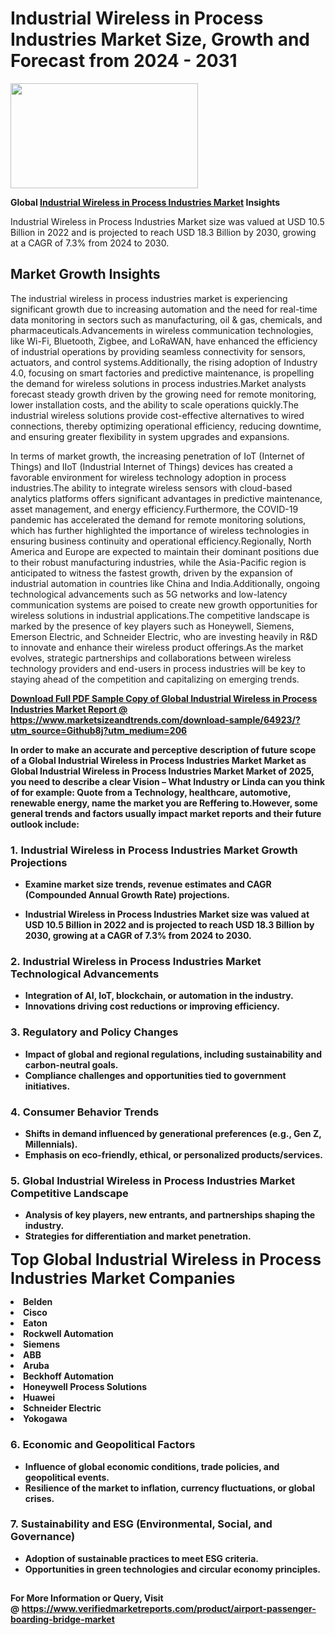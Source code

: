 <H1>Industrial Wireless in Process Industries Market Size, Growth and Forecast from 2024 - 2031</H1><img class="aligncenter size-medium wp-image-584254" src="https://thirdeyenews.in/wp-content/uploads/2024/09/Global-Market-Research-300x168.jpeg" alt="" width="300" height="168" /><p><strong>Global&nbsp;<a href="https://www.marketsizeandtrends.com/download-sample/64923/?utm_source=Github8j?utm_medium=206">Industrial Wireless in Process Industries Market</a> Insights</strong></p><p>Industrial Wireless in Process Industries Market size was valued at USD 10.5 Billion in 2022 and is projected to reach USD 18.3 Billion by 2030, growing at a CAGR of 7.3% from 2024 to 2030.</p><p><h2>Market Growth Insights</h2> <p>The industrial wireless in process industries market is experiencing significant growth due to increasing automation and the need for real-time data monitoring in sectors such as manufacturing, oil & gas, chemicals, and pharmaceuticals.Advancements in wireless communication technologies, like Wi-Fi, Bluetooth, Zigbee, and LoRaWAN, have enhanced the efficiency of industrial operations by providing seamless connectivity for sensors, actuators, and control systems.Additionally, the rising adoption of Industry 4.0, focusing on smart factories and predictive maintenance, is propelling the demand for wireless solutions in process industries.Market analysts forecast steady growth driven by the growing need for remote monitoring, lower installation costs, and the ability to scale operations quickly.The industrial wireless solutions provide cost-effective alternatives to wired connections, thereby optimizing operational efficiency, reducing downtime, and ensuring greater flexibility in system upgrades and expansions.</p> <p><strong><a href="#"></a></strong></p> <p>In terms of market growth, the increasing penetration of IoT (Internet of Things) and IIoT (Industrial Internet of Things) devices has created a favorable environment for wireless technology adoption in process industries.The ability to integrate wireless sensors with cloud-based analytics platforms offers significant advantages in predictive maintenance, asset management, and energy efficiency.Furthermore, the COVID-19 pandemic has accelerated the demand for remote monitoring solutions, which has further highlighted the importance of wireless technologies in ensuring business continuity and operational efficiency.Regionally, North America and Europe are expected to maintain their dominant positions due to their robust manufacturing industries, while the Asia-Pacific region is anticipated to witness the fastest growth, driven by the expansion of industrial automation in countries like China and India.Additionally, ongoing technological advancements such as 5G networks and low-latency communication systems are poised to create new growth opportunities for wireless solutions in industrial applications.The competitive landscape is marked by the presence of key players such as Honeywell, Siemens, Emerson Electric, and Schneider Electric, who are investing heavily in R&D to innovate and enhance their wireless product offerings.As the market evolves, strategic partnerships and collaborations between wireless technology providers and end-users in process industries will be key to staying ahead of the competition and capitalizing on emerging trends.</p> <p><strong><a href="#"></p><p><span class=""><strong>Download Full PDF Sample Copy of Global Industrial Wireless in Process Industries Market Report</strong> @ <a href="https://www.marketsizeandtrends.com/download-sample/64923/?utm_source=Github8j?utm_medium=206" target="_blank">https://www.marketsizeandtrends.com/download-sample/64923/?utm_source=Github8j?utm_medium=206</a></span></p><p>In order to make an accurate and perceptive description of future scope of a Global&nbsp;Industrial Wireless in Process Industries Market Market as Global&nbsp;Industrial Wireless in Process Industries Market Market of 2025, you need to describe a clear Vision &ndash; What Industry or Linda can you think of for example: Quote from a Technology, healthcare, automotive, renewable energy, name the market you are Reffering to.However, some general trends and factors usually impact market reports and their future outlook include:</p><h3>1.&nbsp;<strong>Industrial Wireless in Process Industries Market Growth Projections</strong></h3><ul><li>Examine market size trends, revenue estimates and CAGR (Compounded Annual Growth Rate) projections.</li><li><p>Industrial Wireless in Process Industries Market size was valued at USD 10.5 Billion in 2022 and is projected to reach USD 18.3 Billion by 2030, growing at a CAGR of 7.3% from 2024 to 2030.</p></li></ul><h3>2.&nbsp;<strong>Industrial Wireless in Process Industries Market Technological Advancements</strong></h3><ul><li>Integration of AI, IoT, blockchain, or automation in the industry.</li><li>Innovations driving cost reductions or improving efficiency.</li></ul><h3>3.&nbsp;<strong>Regulatory and Policy Changes</strong></h3><ul><li>Impact of global and regional regulations, including sustainability and carbon-neutral goals.</li><li>Compliance challenges and opportunities tied to government initiatives.</li></ul><h3>4.&nbsp;<strong>Consumer Behavior Trends</strong></h3><ul><li>Shifts in demand influenced by generational preferences (e.g., Gen Z, Millennials).</li><li>Emphasis on eco-friendly, ethical, or personalized products/services.</li></ul><h3>5.&nbsp;<strong>Global Industrial Wireless in Process Industries Market Competitive Landscape</strong></h3><ul><li>Analysis of key players, new entrants, and partnerships shaping the industry.</li><li>Strategies for differentiation and market penetration.</li></ul><p data-pm-slice="1 1 []"><span style="color: inherit; font-family: inherit; font-size: 25px;">Top Global Industrial Wireless in Process Industries Market Companies</span></p><div class="" data-test-id=""><p><li>Belden</li><li> Cisco</li><li> Eaton</li><li> Rockwell Automation</li><li> Siemens</li><li> ABB</li><li> Aruba</li><li> Beckhoff Automation</li><li> Honeywell Process Solutions</li><li> Huawei</li><li> Schneider Electric</li><li> Yokogawa</li></p></div><h3>6.&nbsp;<strong>Economic and Geopolitical Factors</strong></h3><ul><li>Influence of global economic conditions, trade policies, and geopolitical events.</li><li>Resilience of the market to inflation, currency fluctuations, or global crises.</li></ul><h3>7.&nbsp;<strong>Sustainability and ESG (Environmental, Social, and Governance)</strong></h3><ul><li>Adoption of sustainable practices to meet ESG criteria.</li><li>Opportunities in green technologies and circular economy principles.</li></ul><h2><strong style="font-size: 14px;">For More Information or Query, Visit @&nbsp;</strong><a style="background-color: #ffffff; font-size: 14px;" href="https://www.marketsizeandtrends.com/report/industrial-wireless-in-process-industries-market/" target="_blank">https://www.verifiedmarketreports.com/product/airport-passenger-boarding-bridge-market</a></h2>